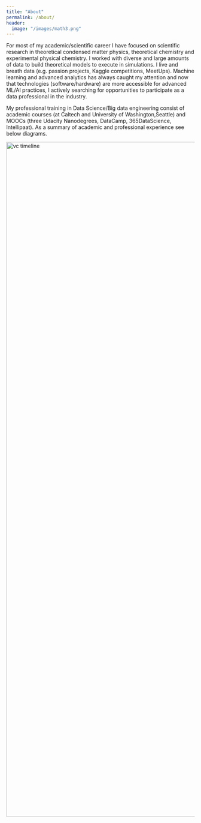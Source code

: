 ```yaml
---
title: "About"
permalink: /about/
header:
  image: "/images/math3.png"
---
```

For most of my academic/scientific career I have focused on scientific research in theoretical condensed matter physics, theoretical chemistry and experimental physical chemistry. I worked with diverse and large amounts of data to build theoretical models to execute in simulations. I live and breath data (e.g. passion projects, Kaggle competitions, MeetUps). Machine learning and advanced analytics has always caught my attention and now that technologies (software/hardware) are more accessible for advanced ML/AI practices, I actively searching for opportunities to participate as a data professional in the industry.

My professional training in Data Science/Big data engineering consist of academic courses (at Caltech and University of Washington,Seattle) and MOOCs (three Udacity Nanodegrees, DataCamp, 365DataScience, Intellipaat). As a summary of academic and professional experience see below diagrams. 

<img src="{{ site.url }}{{ site.baseurl}}/images/timeline1.png" alt="vc timeline" height="1800" width="1800">
